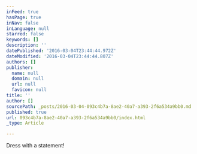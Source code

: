 ```yaml
---
inFeed: true
hasPage: true
inNav: false
inLanguage: null
starred: false
keywords: []
description: ''
datePublished: '2016-03-04T23:44:44.972Z'
dateModified: '2016-03-04T23:44:44.807Z'
authors: []
publisher:
  name: null
  domain: null
  url: null
  favicon: null
title: ''
author: []
sourcePath: _posts/2016-03-04-093c4b7a-8ae2-40a7-a393-2f6a534a9bb0.md
published: true
url: 093c4b7a-8ae2-40a7-a393-2f6a534a9bb0/index.html
_type: Article

---
```

Dress with a statement!